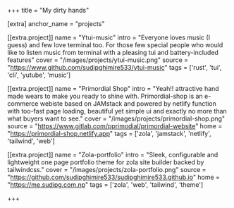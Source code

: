 +++
title = "My dirty hands"

[extra]
anchor_name = "projects"

[[extra.project]]
name = "Ytui-music"
intro = "Everyone loves music (I guess) and few love terminal too. For those few special people who would like to listen music from terminal with a pleasing tui and battery-included features"
cover = "/images/projects/ytui-music.png"
source = "https://www.github.com/sudipghimire533/ytui-music"
tags = ['rust', 'tui', 'cli', 'yutube', 'music']

[[extra.project]]
name = "Primordial Shop"
intro = "Yeah!! attractive hand made wears to make you ready to shine with. Primordial-shop is an e-commerce webiste based on JAMstack and powered by netlify function with too-fast page loading, beautiful yet simple ui and exactly no more than what buyers want to see."
cover = "/images/projects/primordial-shop.png"
source = "https://www.gitlab.com/pprimodial/primordial-website"
home = "https://primordial-shop.netlify.app"
tags = ['zola', 'jamstack', 'netlify', 'tailwind', 'web']

[[extra.project]]
name = "Zola-portfolio"
intro = "Sleek, configurable and lightweight one page portfolio theme for zola site builder backed by tailwindcss."
cover = "/images/projects/zola-portfolio.png"
source = "https://github.com/sudipghimire533/sudipghimire533.github.io"
home = "https://me.sudipg.com.np"
tags = ['zola', 'web', 'tailwind', 'theme']


+++

